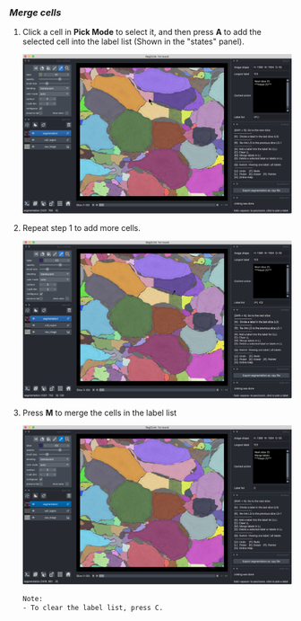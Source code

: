 ### *Merge cells*

1. Click a cell in **Pick Mode** to select it, and then press **A** to add the selected cell into the label list (Shown in the "states" panel).
   
    ![select_cell](pictures/add_label1.png)

2. Repeat step 1 to add more cells. 
   
    ![add_cell](pictures/add_label2.png)

3. Press **M** to merge the cells in the label list
   
    ![merge_cells](pictures/merge.png)
   
   ```
   Note:
   - To clear the label list, press C.
   ```